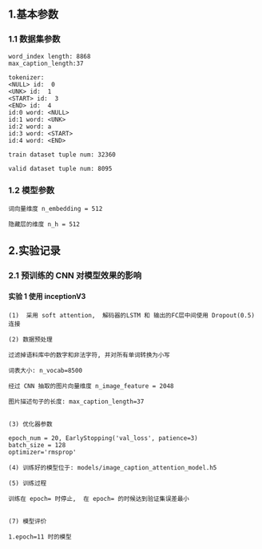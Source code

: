 ## 1.基本参数

### 1.1 数据集参数
    
    word_index length: 8868
    max_caption_length:37
    
    tokenizer:
    <NULL> id:  0
    <UNK> id:  1
    <START> id:  3
    <END> id:  4
    id:0 word: <NULL>
    id:1 word: <UNK>
    id:2 word: a
    id:3 word: <START>
    id:4 word: <END>
    
    train dataset tuple num: 32360
    
    valid dataset tuple num: 8095

### 1.2 模型参数

    
    词向量维度 n_embedding = 512
    
    隐藏层的维度 n_h = 512

## 2.实验记录

### 2.1   预训练的 CNN 对模型效果的影响

#### 实验 1 使用 inceptionV3

    (1)  采用 soft attention,  解码器的LSTM 和 输出的FC层中间使用 Dropout(0.5) 连接
    
    (2) 数据预处理
    
    过滤掉语料库中的数字和非法字符, 并对所有单词转换为小写
    
    词表大小: n_vocab=8500
    
    经过 CNN 抽取的图片向量维度 n_image_feature = 2048
    
    图片描述句子的长度: max_caption_length=37
    
    
    (3) 优化器参数
    
    epoch_num = 20, EarlyStopping('val_loss', patience=3)
    batch_size = 128
    optimizer='rmsprop'
        
    (4) 训练好的模型位于: models/image_caption_attention_model.h5
    
    (5) 训练过程
    
    训练在 epoch= 时停止,  在 epoch= 的时候达到验证集误差最小
    
    
    (7) 模型评价
    
    1.epoch=11 时的模型
    



